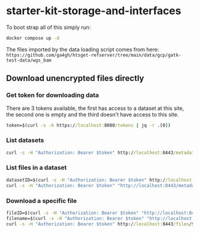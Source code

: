 # starter-kit-storage-and-interfaces

To boot strap all of this simply run:

```cmd
docker compose up -d
```

The files imported by the data loading script comes from here: `https://github.com/ga4gh/htsget-refserver/tree/main/data/gcp/gatk-test-data/wgs_bam`

## Download unencrypted files directly

### Get token for downloading data

There are 3 tokens available, the first has access to a dataset at this site, the second one is empty and the third doesn't have access to this site.

```cmd
token=$(curl -s -k https://localhost:8080/tokens | jq -r .[0])
```

### List datasets

```cmd
curl -s -H "Authorization: Bearer $token" http://localhost:8443/metadata/datasets | jq
```

### List files in a dataset

```cmd
datasetID=$(curl -s -H "Authorization: Bearer $token" http://localhost:8443/metadata/datasets | jq -r .'[0]')
curl -s -H "Authorization: Bearer $token" "http://localhost:8443/metadata/datasets/$datasetID/files" | jq
```

### Download a specific file

```cmd
fileID=$(curl -s -H "Authorization: Bearer $token" "http://localhost:8443/metadata/datasets/$datasetID/files" | jq -r .'[0].fileId')
filename=$(curl -s -H "Authorization: Bearer $token" "http://localhost:8443/metadata/datasets/$datasetID/files" | jq -r .'[0].displayFileName' | cut -f1-2 -d '.')
curl -s -H "Authorization: Bearer $token" http://localhost:8443/files/$fileID -o $filename
```
